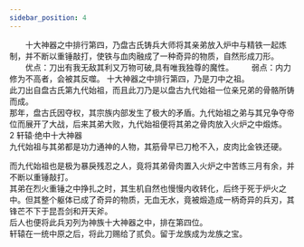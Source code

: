 ```yaml
---
sidebar_position: 4
---
```


　　十大神器之中排行第四，乃盘古氏铸兵大师将其亲弟放入炉中与精铁一起炼制，并不断以重锤敲打，使铁与血肉融成了一种奇异的物质，自然形成刀形。
　　优点：刀出有我无敌其利又万物可破,具有唯我独尊的魔性。
　　弱点：内力修为不高者，会被其反噬。
十大神器之中排行第四，乃是刀中之祖。  
此刀出自盘古氏第九代始祖，而且此刀乃是以盘古九代始祖一位亲兄弟的骨骼所铸而成。  
那年，盘古氏因夺权，其宗族内部发生了极大的矛盾。九代始祖之弟与其兄争夺帝位而展开了大战，后来其弟大败，九代始祖便将其弟之骨肉放入火炉之中煅炼。  
2 轩辕·绝中十大神器  
九代始祖与其弟都是功力通神的人物，其筋骨早已刀枪不入，皮肉比金铁还硬。  

而九代始祖也是极为暴戾残忍之人，竟将其弟骨肉置入火炉之中苦练三月有余，并不断以重锤敲打。  
其弟在烈火重锤之中挣扎之时，其生机自然也慢慢内收转化，后终于死于炉火之中。但其整个躯体已成了奇异的物质，无血无水，竟被煅造成一柄奇异的兵刃，其锋芒不下于昆吾剑和开天斧。  
后人也便将此兵刃列为神族十大神器之中，排在第四位。  
轩辕在一统中原之后，将此刀赐给了贰负。留于龙族成为龙族之宝。  